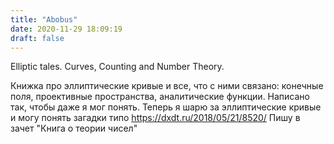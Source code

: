 ```yaml
---
title: "Abobus"
date: 2020-11-29 18:09:19
draft: false
---
```


Elliptic tales. Curves, Counting and Number Theory.

Книжка про эллиптические кривые и все, что с ними связано: конечные поля, проективные пространства, аналитические функции. Написано так, чтобы даже я мог понять. Теперь я шарю за эллиптические кривые и могу понять загадки типо https://dxdt.ru/2018/05/21/8520/ Пишу в зачет "Книга о теории чисел"
